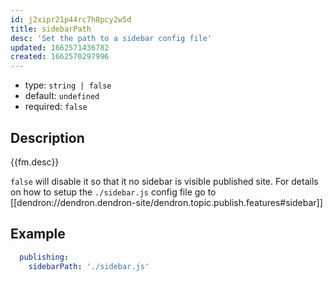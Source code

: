 ```yaml
---
id: j2xipr21p44rc7h8pcy2w5d
title: sidebarPath
desc: 'Set the path to a sidebar config file'
updated: 1662571436782
created: 1662570297996
---
```


- type: `string | false`
- default: `undefined`
- required: `false`

## Description
{{fm.desc}}

`false` will disable it so that it no sidebar is visible published site.
For details on how to setup the `./sidebar.js` config file go to [[dendron://dendron.dendron-site/dendron.topic.publish.features#sidebar]]

## Example

```yml
  publishing:
    sidebarPath: './sidebar.js'
```